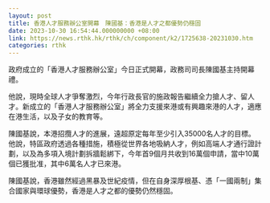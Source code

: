 ```yaml
---
layout: post
title: 香港人才服務辦公室開幕　陳國基：香港是人才之都優勢仍穩固
date: 2023-10-30 16:54:44.000000000 +08:00
link: https://news.rthk.hk/rthk/ch/component/k2/1725638-20231030.htm
categories: rthk
---
```


政府成立的「香港人才服務辦公室」今日正式開幕，政務司司長陳國基主持開幕禮。

他說，現時全球人才爭奪激烈，今年行政長官的施政報告繼續全力搶人才、留人才。新成立的「香港人才服務辦公室」將全力支援來港或有興趣來港的人才，適應在港生活，以及子女的教育等。

陳國基說，本港招攬人才的進展，遠超原定每年至少引入35000名人才的目標。他說，特區政府透過各種措施，積極從世界各地吸納人才，例如高端人才通行證計劃，以及為多項入境計劃拆牆鬆綁下，今年首9個月共收到16萬個申請，當中10萬個已獲批准，其中6萬名人才已來港。

陳國基說，香港雖然經過黑暴及世紀疫情，但在自身深厚根基、憑「一國兩制」集合國家與環球優勢，香港是人才之都的優勢仍然穩固。
